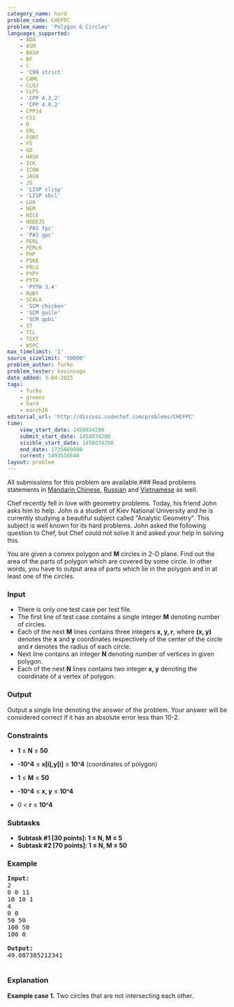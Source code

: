 ```yaml
---
category_name: hard
problem_code: CHEFPC
problem_name: 'Polygon & Circles'
languages_supported:
    - ADA
    - ASM
    - BASH
    - BF
    - C
    - 'C99 strict'
    - CAML
    - CLOJ
    - CLPS
    - 'CPP 4.3.2'
    - 'CPP 4.9.2'
    - CPP14
    - CS2
    - D
    - ERL
    - FORT
    - FS
    - GO
    - HASK
    - ICK
    - ICON
    - JAVA
    - JS
    - 'LISP clisp'
    - 'LISP sbcl'
    - LUA
    - NEM
    - NICE
    - NODEJS
    - 'PAS fpc'
    - 'PAS gpc'
    - PERL
    - PERL6
    - PHP
    - PIKE
    - PRLG
    - PYPY
    - PYTH
    - 'PYTH 3.4'
    - RUBY
    - SCALA
    - 'SCM chicken'
    - 'SCM guile'
    - 'SCM qobi'
    - ST
    - TCL
    - TEXT
    - WSPC
max_timelimit: '1'
source_sizelimit: '50000'
problem_author: furko
problem_tester: kevinsogo
date_added: 3-04-2015
tags:
    - furko
    - greens
    - hard
    - march16
editorial_url: 'http://discuss.codechef.com/problems/CHEFPC'
time:
    view_start_date: 1458034200
    submit_start_date: 1458034200
    visible_start_date: 1458034200
    end_date: 1735669800
    current: 1493556640
layout: problem
---
```

All submissions for this problem are available.###  Read problems statements in [Mandarin Chinese](http://www.codechef.com/download/translated/MARCH16/mandarin/CHEFPC.pdf), [Russian](http://www.codechef.com/download/translated/MARCH16/russian/CHEFPC.pdf) and [Vietnamese](http://www.codechef.com/download/translated/MARCH16/vietnamese/CHEFPC.pdf) as well.

Chef recently fell in love with geometry problems. Today, his friend John asks him to help. John is a student of Kiev National University and he is currently studying a beautiful subject called "Analytic Geometry". This subject is well known for its hard problems. John asked the following question to Chef, but Chef could not solve it and asked your help in solving this.

You are given a convex polygon and **M** circles in 2-D plane. Find out the area of the parts of polygon which are covered by some circle. In other words, you have to output area of parts which lie in the polygon and in at least one of the circles.

### Input

- There is only one test case per test file.
- The first line of test case contains a single integer **M** denoting number of circles.
- Each of the next **M** lines contains three integers **x, y, r**, where **(x, y)** denotes the **x** and **y** coordinates respectively of the center of the circle and **r** denotes the radius of each circle.
- Next line contains an integer **N** denoting number of vertices in given polygon.
- Each of the next **N** lines contains two integer **x, y** denoting the coordinate of a vertex of polygon.

### Output

Output a single line denoting the answer of the problem. Your answer will be considered correct if it has an absolute error less than 10-2.

### Constraints

- **1** ≤ **N** ≤ **50**
- **-10^4** ≤ **x\[i\],y\[i\]** ≤ **10^4**
 (coordinates of polygon)

- **1** ≤ **M** ≤ **50**
- **-10^4** ≤ **x, y** ≤ **10^4**
- 0 &lt; **r** ≤ **10^4**

### Subtasks

- **Subtask #1 \[30 points\]: 1 ≤ N, M ≤ 5**
- **Subtask #2 \[70 points\]: 1 ≤ N, M ≤ 50**

### Example

<pre><b>Input:</b>
2
0 0 11
10 10 1
4
0 0
50 50
100 50
100 0

<b>Output:</b>
49.087385212341

</pre>
### Explanation

**Example case 1.** Two circles that are not intersecting each other.

